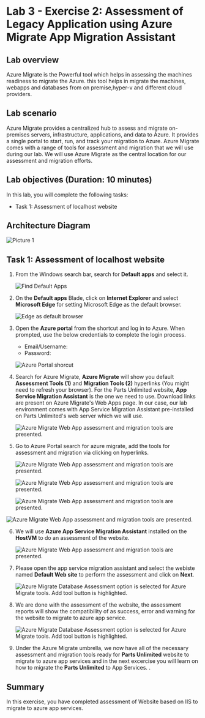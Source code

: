 # Lab 3 - Exercise 2: Assessment of Legacy Application using Azure Migrate App Migration Assistant

## Lab overview

Azure Migrate is the Powerful tool which helps in assessing the machines readiness to migrate the Azure. this tool helps in migrate the machines, webapps and databases from on premise,hyper-v and different cloud providers.

## Lab scenario
Azure Migrate provides a centralized hub to assess and migrate on-premises servers, infrastructure, applications, and data to Azure. It provides a single portal to start, run, and track your migration to Azure. Azure Migrate comes with a range of tools for assessment and migration that we will use during our lab. We will use Azure Migrate as the central location for our assessment and migration efforts.

## Lab objectives (Duration: 10 minutes)

In this lab, you will complete the following tasks:
+ Task 1: Assessment of localhost website


## Architecture Diagram

  ![Picture 1](Images/App-Service-Migration.png)

## Task 1: Assessment of localhost website

1. From the Windows search bar, search for **Default apps** and select it.

   ![Find Default Apps](Images/DefaultApps.png "Find Default Apps")
   
1. On the **Default apps** Blade, click on **Internet Explorer** and select **Microsoft Edge** for setting Microsoft Edge as the default browser.

   ![Edge as default browser](Images/Defaultappsss.png "Set Edge as Default Browser")
   
1. Open the **Azure portal** from the shortcut and log in to Azure. When prompted, use the below credentials to complete the login process.

    * Email/Username: <inject key="AzureAdUserEmail"></inject>
    * Password: <inject key="AzureAdUserPassword"></inject>

    ![Azure Portal shorcut](Images/azure-portal-start.png "Azure Portal shortcut")

1. Search for Azure Migrate, **Azure Migrate** will show you default **Assessment Tools (1)** and **Migration Tools (2)** hyperlinks (You might need to refresh your browser). For the Parts Unlimited website, **App Service Migration Assistant** is the one we need to use. Download links are present on Azure Migrate's Web Apps page. In our case, our lab environment comes with App Service Migration Assistant pre-installed on Parts Unlimited's web server which we will use.

   ![Azure Migrate Web App assessment and migration tools are presented.](Images/App_assiatant_image_machine_installed.png "Azure Migrate Web Apps Capabilities")

1. Go to Azure Portal search for azure migrate, add the tools for assessment and migration via clicking on hyperlinks.
   
    ![Azure Migrate Web App assessment and migration tools are presented.](Images/Azure_App_Migration_Search.png "Azure Migrate Web Apps Capabilities")


   ![Azure Migrate Web App assessment and migration tools are presented.](Images/Click_here_option_to_add_tools.png "Azure Migrate Web Apps Capabilities")


   ![Azure Migrate Web App assessment and migration tools are presented.](Images/click_add_the_tools_on.png "Azure Migrate Web Apps Capabilities")  


![Azure Migrate Web App assessment and migration tools are presented.](Images/After_adding_the_tools.png "Azure Migrate Web Apps Capabilities")  

6. We will use **Azure App Service Migration Assistant** installed on the **HostVM** to do an assessment of the website.

    ![Azure Migrate Web App assessment and migration tools are presented.](Images/App_assiatant_image_machine_installed.png "Azure Migrate Web Apps Capabilities")

7. Please open the app service migration assistant and select the webiste named **Default Web site** to perform the assessment and click on **Next**.

    ![Azure Migrate Database Assessment option is selected for Azure Migrate tools. Add tool button is highlighted.](Images/Doing_Assessment_of_webiste_chosse.png "Azure Migrate Database Assessment Tools")

8. We are done with the assessment of the website, the assessment reports will show the compatibility of as success, error and warning for the website to migrate to azure app service.

    ![Azure Migrate Database Assessment option is selected for Azure Migrate tools. Add tool button is highlighted.](Images/assessment_done_will_cehck_afterwards.png "Azure Migrate Database Assessment Tools")

9. Under the Azure Migrate umbrella, we now have all of the necessary assessment and migration tools ready for **Parts Unlimited** website to migrate to azure app services and in the next excercise you will learn on how to migrate the **Parts Unlimited** to App Services. .

    
## Summary
 
In this exercise, you have completed assessment of Website based on IIS to migrate to azure app services.

